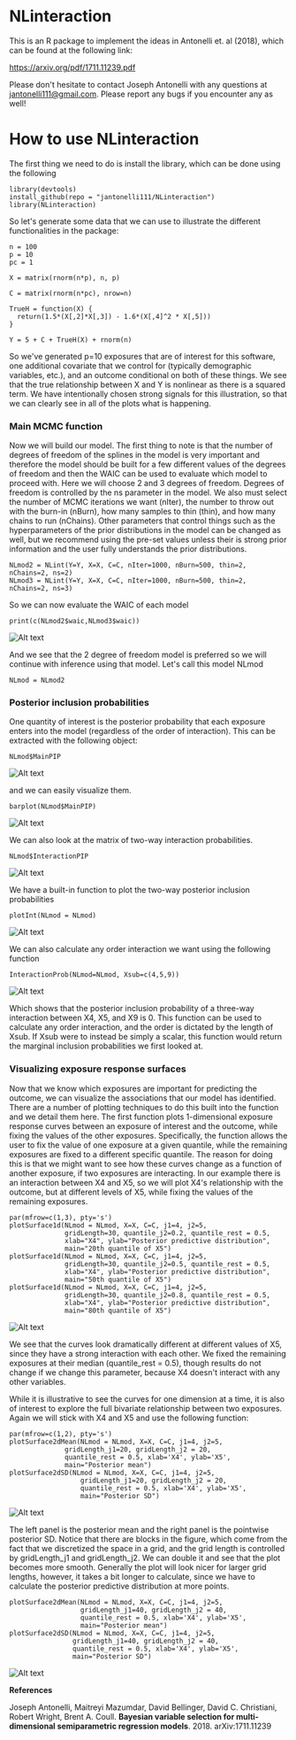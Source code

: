 # NLinteraction

This is an R package to implement the ideas in Antonelli et. al (2018), which can be found at the following link:

https://arxiv.org/pdf/1711.11239.pdf

Please don't hesitate to contact Joseph Antonelli with any questions at jantonelli111@gmail.com. Please report any bugs if you encounter any as well!

# How to use NLinteraction

The first thing we need to do is install the library, which can be done using the following

```
library(devtools)
install_github(repo = "jantonelli111/NLinteraction")
library(NLinteraction)
```

So let's generate some data that we can use to illustrate the different functionalities in the package:

```
n = 100
p = 10
pc = 1

X = matrix(rnorm(n*p), n, p)

C = matrix(rnorm(n*pc), nrow=n)

TrueH = function(X) {
  return(1.5*(X[,2]*X[,3]) - 1.6*(X[,4]^2 * X[,5]))
}

Y = 5 + C + TrueH(X) + rnorm(n)
```

So we've generated p=10 exposures that are of interest for this software, one additional covariate that we control for (typically demographic variables, etc.), and an outcome conditional on both of these things. We see that the true relationship between X and Y is nonlinear as there is a squared term. We have intentionally chosen strong signals for this illustration, so that we can clearly see in all of the plots what is happening.

### Main MCMC function

Now we will build our model. The first thing to note is that the number of degrees of freedom of the splines in the model is very important and therefore the model should be built for a few different values of the degrees of freedom and then the WAIC can be used to evaluate which model to proceed with. Here we will choose 2 and 3 degrees of freedom. Degrees of freedom is controlled by the ns parameter in the model. We also must select the number of MCMC iterations we want (nIter), the number to throw out with the burn-in (nBurn), how many samples to thin (thin), and how many chains to run (nChains). Other parameters that control things such as the hyperparameters of the prior distributions in the model can be changed as well, but we recommend using the pre-set values unless their is strong prior information and the user fully understands the prior distributions.

```
NLmod2 = NLint(Y=Y, X=X, C=C, nIter=1000, nBurn=500, thin=2, nChains=2, ns=2)
NLmod3 = NLint(Y=Y, X=X, C=C, nIter=1000, nBurn=500, thin=2, nChains=2, ns=3)
```

So we can now evaluate the WAIC of each model

```
print(c(NLmod2$waic,NLmod3$waic))
```
![Alt text](images/plot1.png)

And we see that the 2 degree of freedom model is preferred so we will continue with inference using that model. Let's call this model NLmod

```
NLmod = NLmod2
```

### Posterior inclusion probabilities

One quantity of interest is the posterior probability that each exposure enters into the model (regardless of the order of interaction). This can be extracted with the following object:

```
NLmod$MainPIP
```

![Alt text](images/plot2.png)

and we can easily visualize them.

```
barplot(NLmod$MainPIP)
```

![Alt text](images/plot3.png)

We can also look at the matrix of two-way interaction probabilities.

```
NLmod$InteractionPIP
```

![Alt text](images/plot4.png)

We have a built-in function to plot the two-way posterior inclusion probabilities

```
plotInt(NLmod = NLmod)
```

![Alt text](images/plot5.png)

We can also calculate any order interaction we want using the following function

```
InteractionProb(NLmod=NLmod, Xsub=c(4,5,9))
```

![Alt text](images/plot6.png)

Which shows that the posterior inclusion probability of a three-way interaction between X4, X5, and X9 is 0. This function can be used to calculate any order interaction, and the order is dictated by the length of Xsub. If Xsub were to instead be simply a scalar, this function would return the marginal inclusion probabilities we first looked at. 

### Visualizing exposure response surfaces

Now that we know which exposures are important for predicting the outcome, we can visualize the associations that our model has identified. There are a number of plotting techniques to do this built into the function and we detail them here. The first function plots 1-dimensional exposure response curves between an exposure of interest and the outcome, while fixing the values of the other exposures. Specifically, the function allows the user to fix the value of one exposure at a given quantile, while the remaining exposures are fixed to a different specific quantile. The reason for doing this is that we might want to see how these curves change as a function of another exposure, if two exposures are interacting. In our example there is an interaction between X4 and X5, so we will plot X4's relationship with the outcome, but at different levels of X5, while fixing the values of the remaining exposures.

```
par(mfrow=c(1,3), pty='s')
plotSurface1d(NLmod = NLmod, X=X, C=C, j1=4, j2=5,
              gridLength=30, quantile_j2=0.2, quantile_rest = 0.5,
              xlab="X4", ylab="Posterior predictive distribution",
              main="20th quantile of X5")
plotSurface1d(NLmod = NLmod, X=X, C=C, j1=4, j2=5,
              gridLength=30, quantile_j2=0.5, quantile_rest = 0.5,
              xlab="X4", ylab="Posterior predictive distribution",
              main="50th quantile of X5")
plotSurface1d(NLmod = NLmod, X=X, C=C, j1=4, j2=5,
              gridLength=30, quantile_j2=0.8, quantile_rest = 0.5,
              xlab="X4", ylab="Posterior predictive distribution",
              main="80th quantile of X5")

```

![Alt text](images/plot7.png)

We see that the curves look dramatically different at different values of X5, since they have a strong interaction with each other. We fixed the remaining exposures at their median (quantile_rest = 0.5), though results do not change if we change this parameter, because X4 doesn't interact with any other variables. 

While it is illustrative to see the curves for one dimension at a time, it is also of interest to explore the full bivariate relationship between two exposures. Again we will stick with X4 and X5 and use the following function:

```
par(mfrow=c(1,2), pty='s')
plotSurface2dMean(NLmod = NLmod, X=X, C=C, j1=4, j2=5,
              gridLength_j1=20, gridLength_j2 = 20,
              quantile_rest = 0.5, xlab='X4', ylab='X5',
              main="Posterior mean")
plotSurface2dSD(NLmod = NLmod, X=X, C=C, j1=4, j2=5,
                  gridLength_j1=20, gridLength_j2 = 20,
                  quantile_rest = 0.5, xlab='X4', ylab='X5',
                  main="Posterior SD")
```

![Alt text](images/plot8.png)

The left panel is the posterior mean and the right panel is the pointwise posterior SD. Notice that there are blocks in the figure, which come from the fact that we discretized the space in a grid, and the grid length is controlled by gridLength_j1 and gridLength_j2. We can double it and see that the plot becomes more smooth. Generally the plot will look nicer for larger grid lengths, however, it takes a bit longer to calculate, since we have to calculate the posterior predictive distribution at more points.

```
plotSurface2dMean(NLmod = NLmod, X=X, C=C, j1=4, j2=5,
                  gridLength_j1=40, gridLength_j2 = 40,
                  quantile_rest = 0.5, xlab='X4', ylab='X5',
                  main="Posterior mean")
plotSurface2dSD(NLmod = NLmod, X=X, C=C, j1=4, j2=5,
                gridLength_j1=40, gridLength_j2 = 40,
                quantile_rest = 0.5, xlab='X4', ylab='X5',
                main="Posterior SD")
```

![Alt text](images/plot9.png)

**References**

Joseph Antonelli, Maitreyi Mazumdar, David Bellinger, David C. Christiani, Robert Wright, Brent A. Coull. **Bayesian variable selection for multi-dimensional semiparametric regression models**. 2018. arXiv:1711.11239
